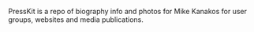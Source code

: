 PressKit is a repo of biography info and photos for Mike Kanakos for user groups, websites and media publications.
